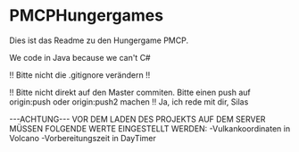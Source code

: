 # PMCPHungergames
Dies ist das Readme zu den Hungergame PMCP.

We code in Java because we can't C#

!! Bitte nicht die .gitignore verändern !!

!! Bitte nicht direkt auf den Master commiten. Bitte einen push auf origin:push oder origin:push2 machen !! 
Ja, ich rede mit dir, Silas

---ACHTUNG---
VOR DEM LADEN DES PROJEKTS AUF DEM SERVER MÜSSEN FOLGENDE WERTE EINGESTELLT WERDEN:
-Vulkankoordinaten in Volcano
-Vorbereitungszeit in DayTimer
